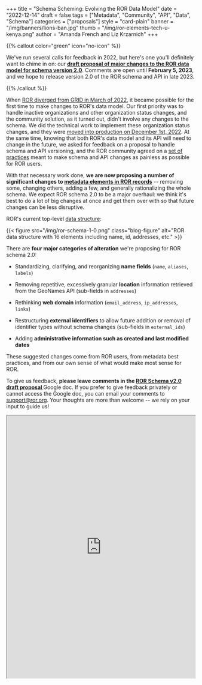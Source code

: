 +++
title = "Schema Scheming: Evolving the ROR Data Model"
date = "2022-12-14"
draft = false
tags = ["Metadata", "Community", "API", "Data", "Schema"]
categories = ["proposals"]
style = "card-plain"
banner = "/img/banners/lions-ban.jpg"
thumb = "/img/ror-elements-tech-u-kenya.png"
author = "Amanda French and Liz Krzarnich"
+++

{{% callout color="green" icon="no-icon" %}} 

We've run several calls for feedback in 2022, but here's one you'll definitely want to chime in on: our **[draft proposal of major changes to the ROR data model for schema version 2.0](https://docs.google.com/document/d/1JNDMoKmjR2y0quWXwFfoJTsIttbltJVN0l5Wddw1cIk/edit?usp=sharing)**. Comments are open until **February 5, 2023**, and we hope to release version 2.0 of the ROR schema and API in late 2023.

{{% /callout %}} 


When [ROR diverged from GRID in March of 2022](https://ror.org/blog/2022-03-17-first-independent-release), it became possible for the first time to make changes to ROR's data model. Our first priority was to handle inactive organizations and other organization status changes, and the community solution, as it turned out, didn't involve any changes to the schema. We did the technical work to implement these organization status changes, and they were [moved into production on December 1st, 2022](https://ror.org/blog/2022-12-07-handling-org-status/). At the same time, knowing that both ROR's data model and its API will need to change in the future, we asked for feedback on a proposal to handle schema and API versioning, and the ROR community agreed on a [set of practices](https://docs.google.com/document/d/18nl6pq0kdCU5ApcdbNjKnV7xHIw9eEY7DJG1WHjaLSs/edit?usp=sharing) meant to make schema and API changes as painless as possible for ROR users.

With that necessary work done, **we are now proposing a number of significant changes to [metadata elements in ROR records](https://ror.readme.io/docs/ror-data-structure)** -- removing some, changing others, adding a few, and generally rationalizing the whole schema. We expect ROR schema 2.0 to be a major overhaul: we think it's best to do a lot of big changes at once and get them over with so that future changes can be less disruptive.

ROR's current top-level [data structure](https://ror.readme.io/docs/ror-data-structure):

{{< figure src="/img/ror-schema-1-0.png" class="blog-figure" alt="ROR data structure with 16 elements including name, id, addresses, etc." >}}

There are **four major categories of alteration** we're proposing for ROR schema 2.0:

-   Standardizing, clarifying, and reorganizing **name fields** (`name`, `aliases`, `labels`)

-   Removing repetitive, excessively granular **location** information retrieved from the GeoNames API (sub-fields in `addresses`)

-   Rethinking **web domain** information (`email_address`, `ip_addresses`, `links`)

-   Restructuring **external identifiers** to allow future addition or removal of identifier types without schema changes (sub-fields in `external_ids`)

-   Adding **administrative information such as created and last modified dates** 

These suggested changes come from ROR users, from metadata best practices, and from our own sense of what would make most sense for ROR. 

To give us feedback, **please leave comments in the [ROR Schema v2.0 draft proposal ](https://docs.google.com/document/d/1JNDMoKmjR2y0quWXwFfoJTsIttbltJVN0l5Wddw1cIk/edit?usp=sharing)** Google doc. If you prefer to give feedback privately or cannot access the Google doc, you can email your comments to [support@ror.org](mailto:support@ror.org). Your thoughts are more than welcome -- we rely on your input to guide us!

<iframe src="https://docs.google.com/document/d/e/2PACX-1vR0k1VZwRDO7fF6c9R0FJWRa2Dpjedn_5IXkjdjjYbBKSgsqUA6UTVPufFrvcqsXnQiJa2wwjK1tfMH/pub?embedded=true" width="100%" height="700px"></iframe>
